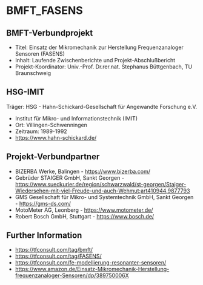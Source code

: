 # BMFT_FASENS

## BMFT-Verbundprojekt
- Titel: Einsatz der Mikromechanik zur Herstellung Frequenzanaloger Sensoren (FASENS) 
- Inhalt: Laufende Zwischenberichte und Projekt-Abschlußbericht 
- Projekt-Koordinator: Univ.-Prof. Dr.rer.nat. Stephanus Büttgenbach, TU Braunschweig
  
## HSG-IMIT
Träger: HSG - Hahn-Schickard-Gesellschaft für Angewandte Forschung e.V.
- Institut für Mikro- und Informationstechnik (IMIT)
- Ort: Villingen-Schwenningen
- Zeitraum: 1989-1992
- https://www.hahn-schickard.de/

## Projekt-Verbundpartner
- BIZERBA Werke, Balingen - https://www.bizerba.com/
- Gebrüder STAIGER GmbH, Sankt Georgen - https://www.suedkurier.de/region/schwarzwald/st-georgen/Staiger-Wiedersehen-mit-viel-Freude-und-auch-Wehmut;art410944,9877793
- GMS Gesellschaft für Mikro- und Systemtechnik GmbH, Sankt Georgen - https://gms-ds.com/
- MotoMeter AG, Leonberg - https://www.motometer.de/
- Robert Bosch GmbH, Stuttgart - https://www.bosch.de/
  
## Further Information
- https://tfconsult.com/tag/bmft/
- https://tfconsult.com/tag/FASENS/
- https://tfconsult.com/fe-modellierung-resonanter-sensoren/
- https://www.amazon.de/Einsatz-Mikromechanik-Herstellung-frequenzanaloger-Sensoren/dp/389750006X

